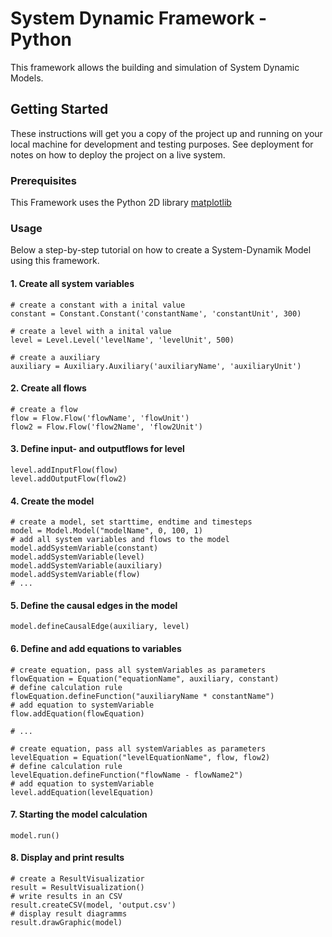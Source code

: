 # System Dynamic Framework - Python
This framework allows the building and simulation of System Dynamic Models. 

## Getting Started

These instructions will get you a copy of the project up and running on your local machine for development and testing purposes. See deployment for notes on how to deploy the project on a live system.

### Prerequisites

This Framework uses the Python 2D library [matplotlib](https://matplotlib.org) 

### Usage

Below a step-by-step tutorial on how to create a System-Dynamik Model using this framework.

#### 1. Create all system variables
``` 
# create a constant with a inital value
constant = Constant.Constant('constantName', 'constantUnit', 300)

# create a level with a inital value
level = Level.Level('levelName', 'levelUnit', 500)

# create a auxiliary
auxiliary = Auxiliary.Auxiliary('auxiliaryName', 'auxiliaryUnit')
```

#### 2. Create all flows
```
# create a flow 
flow = Flow.Flow('flowName', 'flowUnit')
flow2 = Flow.Flow('flow2Name', 'flow2Unit')
```


#### 3. Define input- and outputflows for level
```
level.addInputFlow(flow)
level.addOutputFlow(flow2)
```

#### 4. Create the model
```
# create a model, set starttime, endtime and timesteps
model = Model.Model("modelName", 0, 100, 1)
# add all system variables and flows to the model
model.addSystemVariable(constant)
model.addSystemVariable(level)
model.addSystemVariable(auxiliary)
model.addSystemVariable(flow)
# ...
```

#### 5. Define the causal edges in the model
```
model.defineCausalEdge(auxiliary, level)
```


#### 6. Define and add equations to variables
```
# create equation, pass all systemVariables as parameters 
flowEquation = Equation("equationName", auxiliary, constant)
# define calculation rule
flowEquation.defineFunction("auxiliaryName * constantName")
# add equation to systemVariable
flow.addEquation(flowEquation)

# ...

# create equation, pass all systemVariables as parameters 
levelEquation = Equation("levelEquationName", flow, flow2)
# define calculation rule
levelEquation.defineFunction("flowName - flowName2")
# add equation to systemVariable
level.addEquation(levelEquation)
```

#### 7. Starting the model calculation
```
model.run()
```

 #### 8. Display and print results
 ```
 # create a ResultVisualizatior
 result = ResultVisualization()
 # write results in an CSV
 result.createCSV(model, 'output.csv')
 # display result diagramms
 result.drawGraphic(model)
 ```
